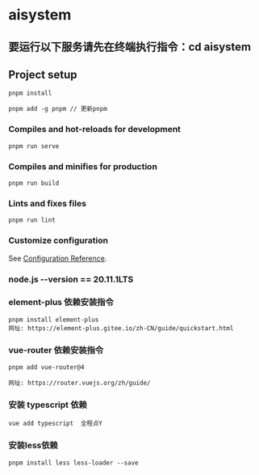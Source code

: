 # aisystem

## 要运行以下服务请先在终端执行指令：cd aisystem 

## Project setup
```
pnpm install

pnpm add -g pnpm // 更新pnpm
```

### Compiles and hot-reloads for development
```
pnpm run serve
```

### Compiles and minifies for production
```
pnpm run build
```

### Lints and fixes files
```
pnpm run lint
```

### Customize configuration
See [Configuration Reference](https://cli.vuejs.org/config/).

### node.js --version == 20.11.1LTS

### element-plus 依赖安装指令
```
pnpm install element-plus
网址: https://element-plus.gitee.io/zh-CN/guide/quickstart.html
```

### vue-router 依赖安装指令
```
pnpm add vue-router@4

网址: https://router.vuejs.org/zh/guide/
```

### 安装 typescript 依赖
```
vue add typescript  全程点Y
```

### 安装less依赖
```
pnpm install less less-loader --save
```